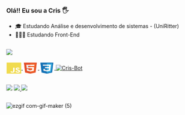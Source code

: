### Olá!! Eu sou a Cris 🖐

- 🎓 Estudando Análise e desenvolvimento de sistemas - (UniRitter)
- 👩🏻‍💻 Estudando Front-End

##
 <div>
  <a href="https://github.com/CrisFerSouza">
  <img height="180em" src="https://github-readme-stats.vercel.app/api?username=CrisFerSouza&show_icons=false&theme=radical&include_all_commits=true&count_private=true"/>
 </div>

  
 <div style="display:inline_block"><br>
  <img align="center" alt="Cris-Js" height="30" width="40" src="https://raw.githubusercontent.com/devicons/devicon/master/icons/javascript/javascript-plain.svg">
  <img align="center" alt="Cris-HTML" height="30" width="40" src="https://raw.githubusercontent.com/devicons/devicon/master/icons/html5/html5-original.svg">
  <img align="center" alt="Cris-CSS" height="30" width="40" src="https://raw.githubusercontent.com/devicons/devicon/master/icons/css3/css3-original.svg">
  <img align="center" alt="Cris-Bot" height="35" width="40" src="https://cdn.jsdelivr.net/gh/devicons/devicon/icons/bootstrap/bootstrap-original-wordmark.svg">
 </div>

  ##
 <div>
  <a href="https://instagram.com/cris_souza92" target="_blank"><img src="https://img.shields.io/badge/-Instagram-%23E4405F?style=for-the-badge&logo=instagram&logoColor=white" target="_blank"></a>
 <a href = "mailto:cris.fersouzaa@gmail.com"><img src="https://img.shields.io/badge/-Gmail-%23333?style=for-the-badge&logo=gmail&logoColor=white" target="_blank"> </a>
  <a href="https://www.linkedin.com/in/cristiane-souza-ads/" target="_blank"><img src="https://img.shields.io/badge/-LinkedIn-%230077B5?style=for-the-badge&logo=linkedin&logoColor=white" target="_blank"></a> 
  
   ##
   
![ezgif com-gif-maker (5)](https://user-images.githubusercontent.com/118825037/204087962-74c9e757-1b41-45fc-99fc-fef25ad4c112.gif)
